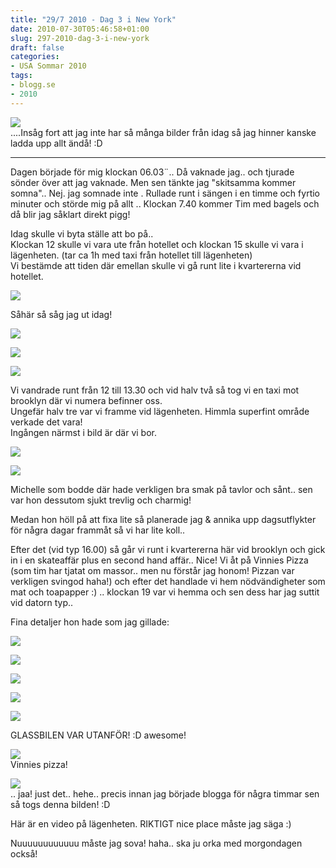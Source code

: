 ```yaml
---
title: "29/7 2010 - Dag 3 i New York"
date: 2010-07-30T05:46:58+01:00
slug: 297-2010-dag-3-i-new-york
draft: false
categories:
- USA Sommar 2010
tags:
- blogg.se
- 2010
---
```

![](/assets/images/blogg.se/dsc06835_100284888.jpg)  
....Insåg fort att jag inte har så många bilder från idag så jag hinner kanske ladda upp allt ändå! :D  
  

* * *

  
Dagen började för mig klockan 06.03¨.. Då vaknade jag.. och tjurade sönder över att jag vaknade. Men sen tänkte jag "skitsamma kommer somna".. Nej. jag somnade inte . Rullade runt i sängen i en timme och fyrtio minuter och störde mig på allt .. Klockan 7.40 kommer Tim med bagels och då blir jag såklart direkt pigg!  
  
Idag skulle vi byta ställe att bo på..  
Klockan 12 skulle vi vara ute från hotellet och klockan 15 skulle vi vara i lägenheten. (tar ca 1h med taxi från hotellet till lägenheten)  
Vi bestämde att tiden där emellan skulle vi gå runt lite i kvartererna vid hotellet.  
  
  
![](/assets/images/blogg.se/dsc06773_100284853.jpg)  
  
Såhär så såg jag ut idag!  
  
  
  
![](/assets/images/blogg.se/dsc06814_100284859.jpg)  
  
![](https://cdn1.cdnme.se/cdn/9-1/701517/images/2010/dsc06823_100284864.jpg)  
  
![](/assets/images/blogg.se/dsc06820_100284878.jpg)  
  
  
Vi vandrade runt från 12 till 13.30 och vid halv två så tog vi en taxi mot brooklyn där vi numera befinner oss.  
Ungefär halv tre var vi framme vid lägenheten. Himmla superfint område verkade det vara!  
Ingången närmst i bild är där vi bor.  
  
![](/assets/images/blogg.se/dsc06832_100284884.jpg)  
  
![](https://cdn3.cdnme.se/cdn/9-1/701517/images/2010/dsc06836_100284886.jpg)  
  
  
Michelle som bodde där hade verkligen bra smak på tavlor och sånt.. sen var hon dessutom sjukt trevlig och charmig!  
  
Medan hon höll på att fixa lite så planerade jag & annika upp dagsutflykter för några dagar frammåt så vi har lite koll..  
  
Efter det (vid typ 16.00) så går vi runt i kvartererna här vid brooklyn och gick in i en skateaffär plus en second hand affär.. Nice! Vi åt på Vinnies Pizza (som tim har tjatat om massor.. men nu förstår jag honom! Pizzan var verkligen svingod haha!) och efter det handlade vi hem nödvändigheter som mat och toapapper :) .. klockan 19 var vi hemma och sen dess har jag suttit vid datorn typ..  
  
  
Fina detaljer hon hade som jag gillade:  
  
  
![](/assets/images/blogg.se/dsc06843_100284891.jpg)  
  
![](https://cdn3.cdnme.se/cdn/9-1/701517/images/2010/dsc06845_100284895.jpg)  
  
![](/assets/images/blogg.se/dsc06851_100284899.jpg)  
  
![](https://cdn3.cdnme.se/cdn/9-1/701517/images/2010/dsc06846_100284903.jpg)  
  
  
  
  
![](/assets/images/blogg.se/dsc06850_100284906.jpg)  
  
GLASSBILEN VAR UTANFÖR! :D awesome!  
  
  
![](/assets/images/blogg.se/dsc06863_100284914.jpg)  
Vinnies pizza!  
  
![](https://cdn2.cdnme.se/cdn/9-1/701517/images/2010/dsc06875_100284921.jpg)  
.. jaa! just det.. hehe.. precis innan jag började blogga för några timmar sen så togs denna bilden! :D  
  
  
  
Här är en video på lägenheten. RIKTIGT nice place måste jag säga :)  
  
     
  
  
  
  
Nuuuuuuuuuuuu måste jag sova! haha.. ska ju orka med morgondagen också!